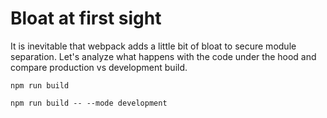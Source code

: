 # Bloat at first sight

It is inevitable that webpack adds a little bit of bloat to secure module separation. Let's analyze what happens with the code under the hood and compare production vs development build.

```
npm run build
```

```
npm run build -- --mode development
```
